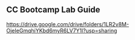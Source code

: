 ## CC Bootcamp Lab Guide

https://drive.google.com/drive/folders/1LR2v8M-OjeIeGmqhiYKbd6myR6LV7Y1l?usp=sharing

